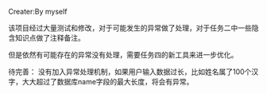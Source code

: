 Creater:By myself


该项目经过大量测试和修改，对于可能发生的异常做了处理，对于任务二中一些隐含知识点做了注释备注。

但是依然有可能存在的异常没有处理，需要任务四的新工具来进一步优化。

待完善：
没有加入异常处理机制，如果用户输入数据过长，比如姓名属了100个汉字，大大超过了数据库name字段的最大长度，将会有异常。
